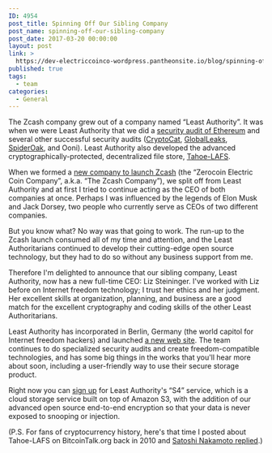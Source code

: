 ```yaml
---
ID: 4954
post_title: Spinning Off Our Sibling Company
post_name: spinning-off-our-sibling-company
post_date: 2017-03-20 00:00:00
layout: post
link: >
  https://dev-electriccoinco-wordpress.pantheonsite.io/blog/spinning-off-our-sibling-company/
published: true
tags:
  - team
categories:
  - General
---
```

<p>The Zcash company grew out of a company named “Least Authority”. It was when we were Least Authority that we did a <a class="reference external" href="http://leastauthority.com/blog/least_authority_performs_incentive_analysis_for_ethereum/">security audit of Ethereum</a> and several other successful security audits (<a class="reference external" href="http://leastauthority.com/blog/least_authority_performs_security_audit_for_cryptocat/">CryptoCat</a>, <a class="reference external" href="http://leastauthority.com/blog/least_authority_performs_security_audit_for_globaleaks/">GlobalLeaks</a>, <a class="reference external" href="http://leastauthority.com/blog/least_authority_performs_security_audit_for_spideroak/">SpiderOak</a>, and Ooni). Least Authority also developed the advanced cryptographically-protected, decentralized file store, <a class="reference external" href="https://tahoe-lafs.org">Tahoe-LAFS</a>.</p>
<p>When we formed a <a class="reference external" href="/blog/helloworld/">new company to launch Zcash</a> (the “Zerocoin Electric Coin Company”, a.k.a. “The Zcash Company”), we split off from Least Authority and at first I tried to continue acting as the CEO of both companies at once. Perhaps I was influenced by the legends of Elon Musk and Jack Dorsey, two people who currently serve as CEOs of two different companies.</p>
<p>But you know what? No way was that going to work. The run-up to the Zcash launch consumed all of my time and attention, and the Least Authoritarians continued to develop their cutting-edge open source technology, but they had to do so without any business support from me.</p>
<p>Therefore I'm delighted to announce that our sibling company, Least Authority, now has a new full-time CEO: Liz Steininger. I've worked with Liz before on Internet freedom technology; I trust her ethics and her judgment. Her excellent skills at organization, planning, and business are a good match for the excellent cryptography and coding skills of the other Least Authoritarians.</p>
<p>Least Authority has incorporated in Berlin, Germany (the world capitol for Internet freedom hackers) and launched <a class="reference external" href="https://LeastAuthority.com">a new web site</a>. The team continues to do specialized security audits and create freedom-compatible technologies, and has some big things in the works that you'll hear more about soon, including a user-friendly way to use their secure storage product.</p>
<p>Right now you can <a class="reference external" href="https://s4.leastauthority.com/s4-subscription-form">sign up</a> for Least Authority's “S4” service, which is a cloud storage service built on top of Amazon S3, with the addition of our advanced open source end-to-end encryption so that your data is never exposed to snooping or injection.</p>
<p>(P.S. For fans of cryptocurrency history, here's that time I posted about Tahoe-LAFS on BitcoinTalk.org back in 2010 and <a class="reference external" href="https://bitcointalk.org/index.php?topic=890.0">Satoshi Nakamoto replied</a>.)</p>
